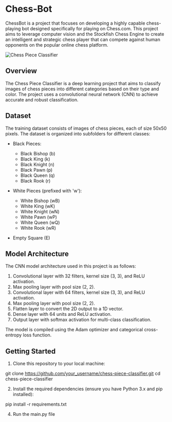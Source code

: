 # Chess-Bot
 ChessBot is a project that focuses on developing a highly capable chess-playing bot designed specifically for playing on Chess.com. This project aims to leverage computer vision and the Stockfish Chess Engine to create an intelligent and strategic chess player that can compete against human opponents on the popular online chess platform.


![Chess Piece Classifier](chess_piece_classifier.png)

## Overview

The Chess Piece Classifier is a deep learning project that aims to classify images of chess pieces into different categories based on their type and color. The project uses a convolutional neural network (CNN) to achieve accurate and robust classification.

## Dataset

The training dataset consists of images of chess pieces, each of size 50x50 pixels. The dataset is organized into subfolders for different classes:

- Black Pieces:
  - Black Bishop (b)
  - Black King (k)
  - Black Knight (n)
  - Black Pawn (p)
  - Black Queen (q)
  - Black Rook (r)

- White Pieces (prefixed with 'w'):
  - White Bishop (wB)
  - White King (wK)
  - White Knight (wN)
  - White Pawn (wP)
  - White Queen (wQ)
  - White Rook (wR)

- Empty Square (E)

## Model Architecture

The CNN model architecture used in this project is as follows:

1. Convolutional layer with 32 filters, kernel size (3, 3), and ReLU activation.
2. Max pooling layer with pool size (2, 2).
3. Convolutional layer with 64 filters, kernel size (3, 3), and ReLU activation.
4. Max pooling layer with pool size (2, 2).
5. Flatten layer to convert the 2D output to a 1D vector.
6. Dense layer with 64 units and ReLU activation.
7. Output layer with softmax activation for multi-class classification.

The model is compiled using the Adam optimizer and categorical cross-entropy loss function.

## Getting Started

1. Clone this repository to your local machine:

git clone https://github.com/your_username/chess-piece-classifier.git
cd chess-piece-classifier


2. Install the required dependencies (ensure you have Python 3.x and pip installed):

pip install -r requirements.txt

4. Run the main.py file



